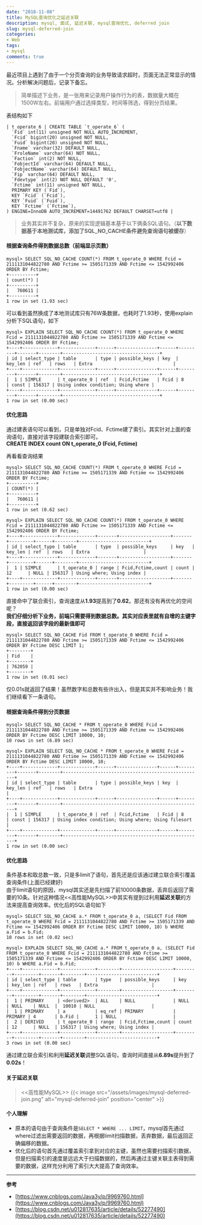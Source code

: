 ```yaml
---
date: "2018-11-08"
title: MySQL查询优化之延迟关联
description: mysql, 面试, 延迟关联, mysql查询优化, deferred join
slug: mysql-deferred-join
categories:
- Web
tags:
- mysql
comments: true
---
```


最近项目上遇到了由于一个分页查询的业务导致请求超时，页面无法正常显示的情况。分析解决问题后，记录下备忘。

> 简单描述下业务，是一张用来记录用户操作行为的表，数据量大概在1500W左右。前端用户通过选择类型，时间等筛选，得到分页结果。

表结构如下
```
| t_operate_6 | CREATE TABLE `t_operate_6` (
  `Fid` int(11) unsigned NOT NULL AUTO_INCREMENT,
  `Fcid` bigint(20) unsigned NOT NULL,
  `Fuid` bigint(20) unsigned NOT NULL,
  `Fname` varchar(32) DEFAULT NULL,
  `FroleName` varchar(64) NOT NULL,
  `Faction` int(2) NOT NULL,
  `FobjectId` varchar(64) DEFAULT NULL,
  `FobjectName` varchar(64) DEFAULT NULL,
  `Fip` varchar(64) DEFAULT NULL,
  `Fdevtype` int(2) NOT NULL DEFAULT '0',
  `Fctime` int(11) unsigned NOT NULL,
  PRIMARY KEY (`Fid`),
  KEY `Fcid` (`Fcid`),
  KEY `Fuid` (`Fuid`),
  KEY `Fctime` (`Fctime`),
) ENGINE=InnoDB AUTO_INCREMENT=14491762 DEFAULT CHARSET=utf8 |
```

> 业务其实并不复杂，原来的实现逻辑基本基于以下俩条SQL语句。（**以下数据基于本地测试库，添加了SQL_NO_CACHE条件避免查询语句被缓存**）

#### 根据查询条件得到数据总数（前端显示页数）

```
mysql> SELECT SQL_NO_CACHE COUNT(*) FROM t_operate_0 WHERE Fcid = 2111131044822780 AND Fctime >= 1505171339 AND Fctime <= 1542992406 ORDER BY Fctime;
+----------+
| count(*) |
+----------+
|   760611 |
+----------+
1 row in set (1.93 sec)
```

可以看到虽然换成了本地测试库只有76W条数据，也耗时了1.93秒，使用explain分析下SQL语句，如下

```
mysql> EXPLAIN SELECT SQL_NO_CACHE COUNT(*) FROM t_operate_0 WHERE Fcid = 2111131044822780 AND Fctime >= 1505171339 AND Fctime <= 1542992406 ORDER BY Fctime;
+----+-------------+-------------+------+---------------+------+---------+-------+--------+------------------------------------+
| id | select_type | table       | type | possible_keys | key  | key_len | ref   | rows   | Extra                              |
+----+-------------+-------------+------+---------------+------+---------+-------+--------+------------------------------------+
|  1 | SIMPLE      | t_operate_0 | ref  | Fcid,Fctime   | Fcid | 8       | const | 156317 | Using index condition; Using where |
+----+-------------+-------------+------+---------------+------+---------+-------+--------+------------------------------------+
1 row in set (0.00 sec)
```

#### 优化思路
通过建表语句可以看到，只是单独对Fcid、Fctime建了索引。其实针对上面的查询语句，直接对该字段建联合索引即可。<br/>
**CREATE INDEX count ON t_operate_0 (Fcid, Fctime)**

再看看查询结果
```
mysql> SELECT SQL_NO_CACHE COUNT(*) FROM t_operate_0 WHERE Fcid = 2111131044822780 AND Fctime >= 1505171339 AND Fctime <= 1542992406 ORDER BY Fctime;
+----------+
| COUNT(*) |
+----------+
|   760611 |
+----------+
1 row in set (0.62 sec)

mysql> EXPLAIN SELECT SQL_NO_CACHE COUNT(*) FROM t_operate_0 WHERE Fcid = 2111131044822780 AND Fctime >= 1505171339 AND Fctime <= 1542992406 ORDER BY Fctime;
+----+-------------+-------------+-------+-------------------+-------+---------+------+--------+--------------------------+
| id | select_type | table       | type  | possible_keys     | key   | key_len | ref  | rows   | Extra                    |
+----+-------------+-------------+-------+-------------------+-------+---------+------+--------+--------------------------+
|  1 | SIMPLE      | t_operate_0 | range | Fcid,Fctime,count | count | 12      | NULL | 156317 | Using where; Using index |
+----+-------------+-------------+-------+-------------------+-------+---------+------+--------+--------------------------+
1 row in set (0.00 sec)
```

直接命中了联合索引，查询速度从**1.93**提高到了**0.62**。那还有没有再优化的空间呢？<br/>
**我们仔细分析下业务，前端只需要得到数据总数。其实对应表里就有自增的主键字段，直接返回该字段的最新值即可**

```
mysql> SELECT SQL_NO_CACHE Fid FROM t_operate_0 WHERE Fcid = 2111131044822780 AND Fctime >= 1505171339 AND Fctime <= 1542992406 ORDER BY Fctime DESC LIMIT 1;
+--------+
| Fid    |
+--------+
| 762059 |
+--------+
1 row in set (0.01 sec)
```

仅0.01s就返回了结果！虽然数字和总数有些许出入，但是其实并不影响业务！我们继续看下一条语句。

#### 根据查询条件得到分页数据

```
mysql> SELECT SQL_NO_CACHE * FROM t_operate_0 WHERE Fcid = 2111131044822780 AND Fctime >= 1505171339 AND Fctime <= 1542992406 ORDER BY Fctime DESC LIMIT 10000, 10;
10 rows in set (6.89 sec)

mysql> EXPLAIN SELECT SQL_NO_CACHE * FROM t_operate_0 WHERE Fcid = 2111131044822780 AND Fctime >= 1505171339 AND Fctime <= 1542992406 ORDER BY Fctime DESC LIMIT 10000, 10;
+----+-------------+-------------+------+---------------+------+---------+-------+--------+----------------------------------------------------+
| id | select_type | table       | type | possible_keys | key  | key_len | ref   | rows   | Extra                                              |
+----+-------------+-------------+------+---------------+------+---------+-------+--------+----------------------------------------------------+
|  1 | SIMPLE      | t_operate_0 | ref  | Fcid,Fctime   | Fcid | 8       | const | 156317 | Using index condition; Using where; Using filesort |
+----+-------------+-------------+------+---------------+------+---------+-------+--------+----------------------------------------------------+
1 row in set (0.00 sec)
```

#### 优化思路
条件基本和取总数一致，只是多limit了语句，首先还是应该通过建立联合索引覆盖查询条件(上面已经建好)<br/>
由于limit语句的原因，mysql其实还是先扫描了前10000条数据，丢弃后返回了需要的10条。针对这种情况<<高性能MySQL>>中其实有提到过利用**延迟关联**的方法来提高查询效率。优化后的SQL语句如下

```
mysql> SELECT SQL_NO_CACHE a.* FROM t_operate_0 a, (SELECT Fid FROM t_operate_0 WHERE Fcid = 2111131044822780 AND Fctime >= 1505171339 AND Fctime <= 1542992406 ORDER BY Fctime DESC LIMIT 10000, 10) b WHERE a.Fid = b.Fid;
10 rows in set (0.02 sec)

mysql> EXPLAIN SELECT SQL_NO_CACHE a.* FROM t_operate_0 a, (SELECT Fid FROM t_operate_0 WHERE Fcid = 2111131044822780 AND Fctime >= 1505171339 AND Fctime <= 1542992406 ORDER BY Fctime DESC LIMIT 10000, 10) b WHERE a.Fid = b.Fid;
+----+-------------+-------------+--------+-------------------+---------+---------+-------+--------+--------------------------+
| id | select_type | table       | type   | possible_keys     | key     | key_len | ref   | rows   | Extra                    |
+----+-------------+-------------+--------+-------------------+---------+---------+-------+--------+--------------------------+
|  1 | PRIMARY     | <derived2>  | ALL    | NULL              | NULL    | NULL    | NULL  |  10010 | NULL                     |
|  1 | PRIMARY     | a           | eq_ref | PRIMARY           | PRIMARY | 4       | b.Fid |      1 | NULL                     |
|  2 | DERIVED     | t_operate_0 | range  | Fcid,Fctime,count | count   | 12      | NULL  | 156317 | Using where; Using index |
+----+-------------+-------------+--------+-------------------+---------+---------+-------+--------+--------------------------+
3 rows in set (0.00 sec)
```

通过建立联合索引和利用**延迟关联**调整SQL语句，查询时间直接从**6.89s**提升到了**0.02s**！

#### 关于延迟关联
><<高性能MySQL>>
{{< image src="/assets/images/mysql-deferred-join.png" alt="mysql-deferred-join" position="center" >}}

#### 个人理解
- 原本的语句由于查询条件是`SELECT * WHERE ... LIMIT`，mysql首先通过where过滤出需要返回的数据，再根据limit扫描数据，丢弃数据，最后返回正确偏移的数据。
- 优化后的语句首先通过覆盖索引拿到对应的主键，虽然也需要扫描索引数据，但是扫描索引的速度是远远大于扫描数据的，然后再通过主键关联主表得到需要的数据，这样充分利用了索引大大提高了查询效率。

---

**参考**

* [https://www.cnblogs.com/Java3y/p/9969760.html](https://www.cnblogs.com/Java3y/p/9969760.html)
* [https://blog.csdn.net/u012817635/article/details/52277490](https://blog.csdn.net/u012817635/article/details/52277490)

